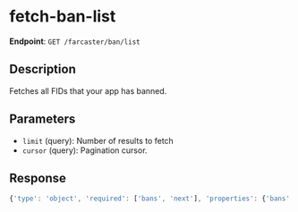 # fetch-ban-list

**Endpoint**: `GET /farcaster/ban/list`

## Description
Fetches all FIDs that your app has banned.

## Parameters
- `limit` (query): Number of results to fetch
- `cursor` (query): Pagination cursor.

## Response
```typescript
{'type': 'object', 'required': ['bans', 'next'], 'properties': {'bans': {'type': 'array', 'items': {'$ref': '#/components/schemas/BanRecord'}}, 'next': {'$ref': '#/components/schemas/NextCursor'}}}
```
